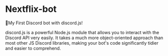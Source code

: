 # Nextflix-bot
🍿My First Discord bot with discord.js!

discord.js is a powerful Node.js module that allows you to interact with the Discord API very easily. It takes a much more object-oriented approach than most other JS Discord libraries, making your bot's code significantly tidier and easier to comprehend.
